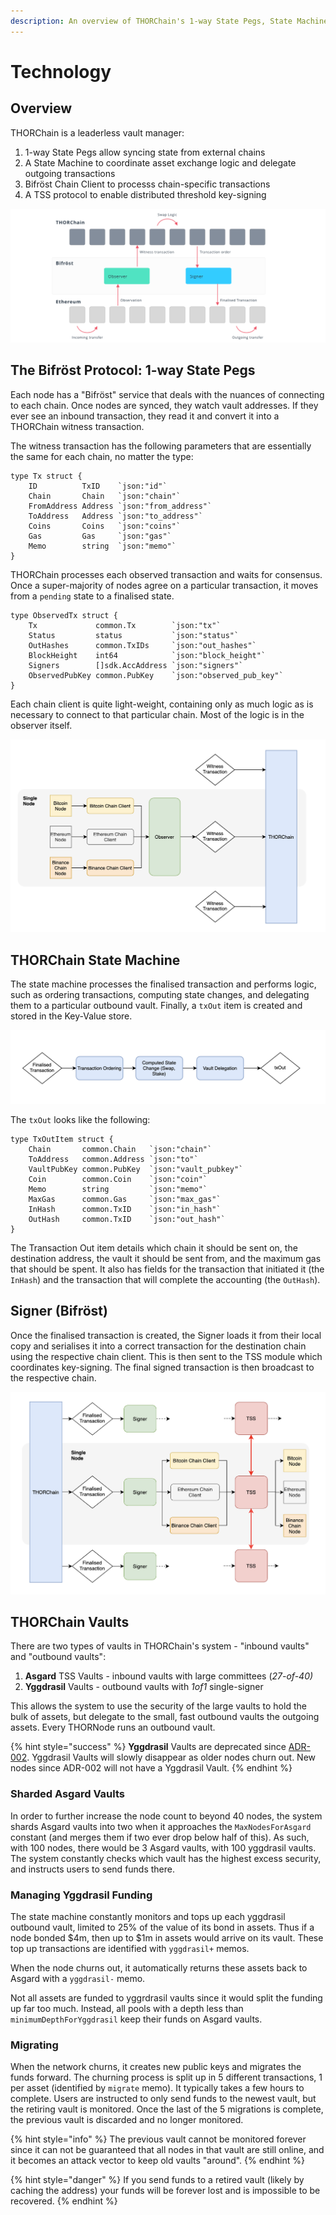 ```yaml
---
description: An overview of THORChain's 1-way State Pegs, State Machine and TSS Protocol.
---
```


# Technology

## Overview

THORChain is a leaderless vault manager:

1. 1-way State Pegs allow syncing state from external chains
2. A State Machine to coordinate asset exchange logic and delegate outgoing transactions
3. Bifröst Chain Client to processs chain-specific transactions
4. A TSS protocol to enable distributed threshold key-signing

![How THORChain works](<../.gitbook/assets/image (4) (1).png>)

## The Bifröst Protocol: 1-way State Pegs

Each node has a "Bifröst" service that deals with the nuances of connecting to each chain. Once nodes are synced, they watch vault addresses. If they ever see an inbound transaction, they read it and convert it into a THORChain witness transaction.

The witness transaction has the following parameters that are essentially the same for each chain, no matter the type:

```
type Tx struct {
	ID          TxID    `json:"id"`
	Chain       Chain   `json:"chain"`
	FromAddress Address `json:"from_address"`
	ToAddress   Address `json:"to_address"`
	Coins       Coins   `json:"coins"`
	Gas         Gas     `json:"gas"`
	Memo        string  `json:"memo"`
}
```

THORChain processes each observed transaction and waits for consensus. Once a super-majority of nodes agree on a particular transaction, it moves from a `pending` state to a finalised state.

```
type ObservedTx struct {
	Tx             common.Tx        `json:"tx"`
	Status         status           `json:"status"`
	OutHashes      common.TxIDs     `json:"out_hashes"` 
	BlockHeight    int64            `json:"block_height"`
	Signers        []sdk.AccAddress `json:"signers"` 
	ObservedPubKey common.PubKey    `json:"observed_pub_key"`
}
```

Each chain client is quite light-weight, containing only as much logic as is necessary to connect to that particular chain. Most of the logic is in the observer itself.

![](<../.gitbook/assets/image (6) (1) (1).png>)

## THORChain State Machine

The state machine processes the finalised transaction and performs logic, such as ordering transactions, computing state changes, and delegating them to a particular outbound vault. Finally, a `txOut` item is created and stored in the Key-Value store.

![](<../.gitbook/assets/image (16) (1).png>)

The `txOut` looks like the following:

```
type TxOutItem struct {
	Chain       common.Chain   `json:"chain"`
	ToAddress   common.Address `json:"to"`
	VaultPubKey common.PubKey  `json:"vault_pubkey"`
	Coin        common.Coin    `json:"coin"`
	Memo        string         `json:"memo"`
	MaxGas      common.Gas     `json:"max_gas"`
	InHash      common.TxID    `json:"in_hash"`
	OutHash     common.TxID    `json:"out_hash"`
}
```

The Transaction Out item details which chain it should be sent on, the destination address, the vault it should be sent from, and the maximum gas that should be spent. It also has fields for the transaction that initiated it (the `InHash`) and the transaction that will complete the accounting (the `OutHash`).

## Signer (Bifröst)

Once the finalised transaction is created, the Signer loads it from their local copy and serialises it into a correct transaction for the destination chain using the respective chain client. This is then sent to the TSS module which coordinates key-signing. The final signed transaction is then broadcast to the respective chain.

![](<../.gitbook/assets/image (10) (1).png>)

## THORChain Vaults

There are two types of vaults in THORChain's system - "inbound vaults" and "outbound vaults":

1. **Asgard** TSS Vaults - inbound vaults with large committees (_27-of-40)_
2. **Yggdrasil** Vaults - outbound vaults with _1of1_ single-signer

This allows the system to use the security of the large vaults to hold the bulk of assets, but delegate to the small, fast outbound vaults the outgoing assets. Every THORNode runs an outbound vault.

{% hint style="success" %}
**Yggdrasil** Vaults are deprecated since [ADR-002](https://gitlab.com/thorchain/thornode/-/blob/develop/docs/architecture/adr-002-removeyggvaults.md). Yggdrasil Vaults will slowly disappear as older nodes churn out. New nodes since ADR-002 will not have a Yggdrasil Vault.
{% endhint %}

### Sharded Asgard Vaults

In order to further increase the node count to beyond 40 nodes, the system shards Asgard vaults into two when it approaches the `MaxNodesForAsgard` constant (and merges them if two ever drop below half of this). As such, with 100 nodes, there would be 3 Asgard vaults, with 100 yggdrasil vaults. The system constantly checks which vault has the highest excess security, and instructs users to send funds there.

### Managing Yggdrasil Funding

The state machine constantly monitors and tops up each yggdrasil outbound vault, limited to 25% of the value of its bond in assets. Thus if a node bonded $4m, then up to $1m in assets would arrive on its vault. These top up transactions are identified with `yggdrasil+` memos.

When the node churns out, it automatically returns these assets back to Asgard with a `yggdrasil-` memo.

Not all assets are funded to yggrdrasil vaults since it would split the funding up far too much. Instead, all pools with a depth less than `minimumDepthForYggdrasil` keep their funds on Asgard vaults.&#x20;

### Migrating

When the network churns, it creates new public keys and migrates the funds forward. The churning process is split up in 5 different transactions, 1 per asset (identified by `migrate` memo). It typically takes a few hours to complete. Users are instructed to only send funds to the newest vault, but the retiring vault is monitored. Once the last of the 5 migrations is complete, the previous vault is discarded and no longer monitored.

{% hint style="info" %}
The previous vault cannot be monitored forever since it can not be guaranteed that all nodes in that vault are still online, and it becomes an attack vector to keep old vaults "around".
{% endhint %}

{% hint style="danger" %}
If you send funds to a retired vault (likely by caching the address) your funds will be forever lost and is impossible to be recovered.
{% endhint %}
